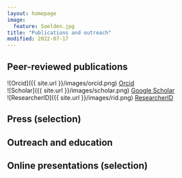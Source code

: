 ```yaml
---
layout: homepage
image:
  feature: Soelden.jpg
title: "Publications and outreach"
modified: 2022-07-17
---
```


## Peer-reviewed publications

![Orcid]({{ site.url }}/images/orcid.png) [Orcid]((https://orcid.org/my-orcid?orcid=0000-0002-0037-9239))   
![Scholar]({{ site.url }}/images/scholar.png) [Google Scholar](https://scholar.google.com/citations?user=k5i3d9MAAAAJ&hl=cs)       
![ResearcherID]({{ site.url }}/images/rid.png) [ResearcherID](https://www.researchgate.net/profile/Frantisek-Stanek)  

## Press (selection)

## Outreach and education

## Online presentations (selection)
